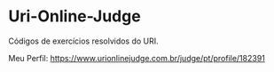 # Uri-Online-Judge
Códigos de exercícios resolvidos do URI.

Meu Perfil: https://www.urionlinejudge.com.br/judge/pt/profile/182391
